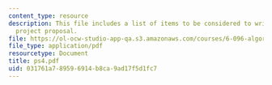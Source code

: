 ```yaml
---
content_type: resource
description: This file includes a list of items to be considered to write a small
  project proposal.
file: https://ol-ocw-studio-app-qa.s3.amazonaws.com/courses/6-096-algorithms-for-computational-biology-spring-2005/031761a789596914b8ca9ad17f5d1fc7_ps4.pdf
file_type: application/pdf
resourcetype: Document
title: ps4.pdf
uid: 031761a7-8959-6914-b8ca-9ad17f5d1fc7
---
```

